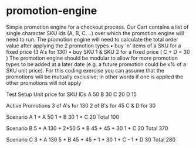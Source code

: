 # promotion-engine

Simple promotion engine for a checkout process. Our Cart contains a list of single character
SKU ids (A, B, C. ..) over which the promotion engine will need to run.
The promotion engine will need to calculate the total order value after applying the 2 promotion types
• buy 'n' items of a SKU for a fixed price (3 A's for 130)
• buy SKU 1 & SKU 2 for a fixed price ( C + D = 30 )
The promotion engine should be modular to allow for more promotion types to be added at a later date (e.g. a future
promotion could be x% of a SKU unit price). For this coding exercise you can assume that the promotions will be mutually
exclusive; in other words if one is applied the other promotions will not apply

Test Setup
Unit price for SKU IDs
A 50
B 30
C 20
D 15

Active Promotions
3 of A's for 130
2 of B's for 45
C & D for 30

Scenario A
1 * A 50
1 * B 30
1 * C 20
Total 100

Scenario B
5 * A 130 + 2*50
5 * B 45 + 45 + 30
1 * C 20
Total 370

Scenario C
3 * A 130
5 * B 45 + 45 + 1 * 30
1 * C -
1 * D 30
Total 280
